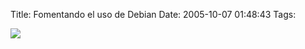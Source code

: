 Title: Fomentando el uso de Debian
Date: 2005-10-07 01:48:43
Tags: 

<p><a mce_real_href="http://damog.nipl.net/images/usen-debian.jpg" target="_blank" href="http://damog.nipl.net/images/usen-debian.jpg"><img mce_real_src="http://damog.nipl.net/images/usen-debian-mini.jpg" src="http://damog.nipl.net/images/usen-debian-mini.jpg" border="0" hspace="0" vspace="0"/></a></p>

<a mce_real_href="http://damog.nipl.net/images/usen-debian.jpg" target="_blank" href="http://damog.nipl.net/images/usen-debian.jpg"></a><br/><br/>
